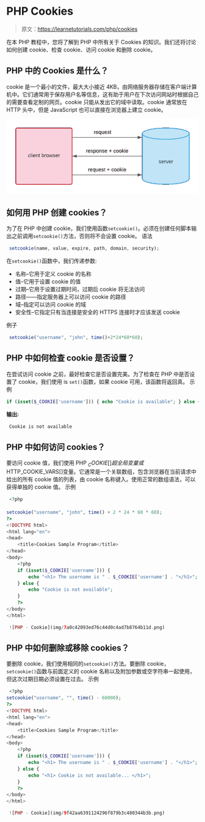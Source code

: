 # PHP Cookies

> 原文：<https://learnetutorials.com/php/cookies>

在本 PHP 教程中，您将了解到 PHP 中所有关于 Cookies 的知识。我们还将讨论如何创建 cookie、检查 cookie、访问 cookie 和删除 cookie。

## PHP 中的 Cookies 是什么？

cookie 是一个最小的文件，最大大小接近 4KB，由网络服务器存储在客户端计算机中。它们通常用于保存用户名等信息，这有助于用户在下次访问网站时根据自己的需要查看定制的网页。cookie 只能从发出它的域中读取。cookie 通常放在 HTTP 头中，但是 JavaScript 也可以直接在浏览器上建立 cookie。

![PHP : Html Form](img/d8489c37e13926fdac537018ee3c88be.png)

## 如何用 PHP 创建 cookies？

为了在 PHP 中创建 cookie，我们使用函数`setcookie()`。必须在创建任何脚本输出之前调用`setcookie()`方法，否则将不会设置 cookie。
语法

```php
 setcookie(name, value, expire, path, domain, security); 

```

在`setcookie()`函数中，我们传递参数:

*   名称–它用于定义 cookie 的名称
*   值–它用于设置 cookie 的值
*   过期–它用于设置过期时间，过期后 cookie 将无法访问
*   路径——指定服务器上可以访问 cookie 的路径
*   域–指定可以访问 cookie 的域
*   安全性–它指定只有当连接是安全的 HTTPS 连接时才应该发送 cookie

例子

```php
 setcookie("username", "john", time()+2*24*60*60); 

```

## PHP 中如何检查 cookie 是否设置？

在尝试访问 cookie 之前，最好检查它是否设置完美。为了检查在 PHP 中是否设置了 cookie，我们使用 is `set()`函数，如果 cookie 可用，该函数将返回真。
示例

```php
if (isset($_COOKIE['username'])) { echo "Cookie is available"; } else { echo "Cookie is not available"; } 

```

**输出:**

```php
 Cookie is not available 
```

## PHP 中如何访问 cookies？

要访问 cookie 值，我们使用 PHP $_COOKIE[]超全局变量或$HTTP_COOKIE_VARS[]变量。它通常是一个关联数组，包含浏览器在当前请求中给出的所有 cookie 值的列表，由 cookie 名称键入。使用正常的数组语法，可以获得单独的 cookie 值。
示例

```php
 <?php

setcookie("username", "john", time() + 2 * 24 * 60 * 60);
?>
<!DOCTYPE html>
<html lang="en">
<head>
    <title>Cookies Sample Program</title>
</head>
<body>
    <?php
    if (isset($_COOKIE['username'])) {
        echo "<h1> The username is " . $_COOKIE['username'] . "</h1>";
    } else {
        echo "Cookie is not available";
    }
    ?>
</body>
</html> 

```

```php
 ![PHP - Cookie](img/7a0c42093ed76c44d0c4ad7b8764b11d.png) 
```

## PHP 中如何删除或移除 cookies？

要删除 cookie，我们使用相同的`setcookie()`方法。要删除 cookie，`setcookie()`函数与前面定义的 cookie 名称以及附加参数或空字符串一起使用，但这次过期日期必须设置在过去。
示例

```php
 <?php
setcookie("username", "", time() - 60000);
?>
<!DOCTYPE html>
<html lang="en">
<head>
    <title>Cookies Sample Program</title>
</head>
<body>
    <?php
    if (isset($_COOKIE['username'])) {
        echo "<h1> The username is " . $_COOKIE['username'] . "</h1>";
    } else {
        echo "<h1> Cookie is not available... </h1>";
    }
    ?>
</body>
</html> 

```

```php
 ![PHP - Cookie](img/9f42aa6391124296f879b3c480344b3b.png) 
```